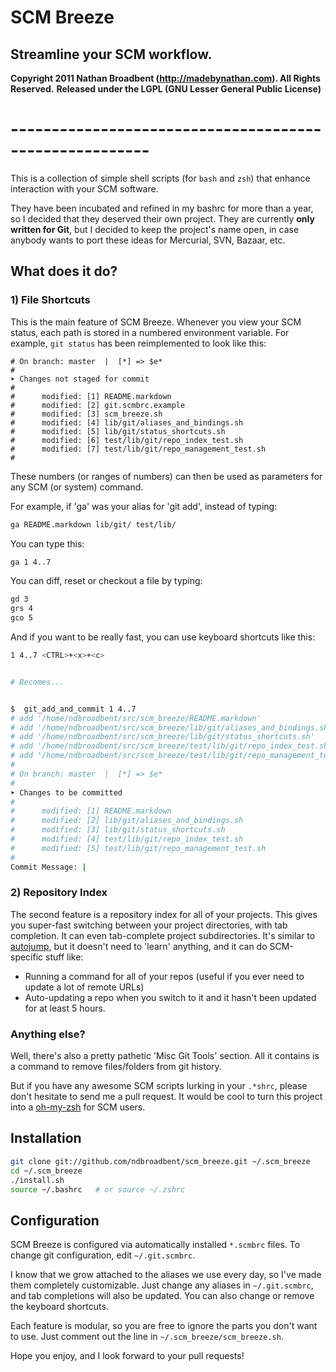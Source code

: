 # SCM Breeze
## Streamline your SCM workflow.

**Copyright 2011 Nathan Broadbent (http://madebynathan.com). All Rights Reserved.**
**Released under the LGPL (GNU Lesser General Public License)**

# -------------------------------------------------------

This is a collection of simple shell scripts (for `bash` and `zsh`) that enhance interaction with your SCM software.

They have been incubated and refined in my bashrc for more than a year,
so I decided that they deserved their own project.
They are currently **only written for Git**, but I decided to keep the project's name open,
in case anybody wants to port these ideas for Mercurial, SVN, Bazaar, etc.


## What does it do?

### 1) File Shortcuts

This is the main feature of SCM Breeze.
Whenever you view your SCM status, each path is stored in a numbered environment variable.
For example, `git status` has been reimplemented to look like this:

```
# On branch: master  |  [*] => $e*
#
➤ Changes not staged for commit
#
#      modified: [1] README.markdown
#      modified: [2] git.scmbrc.example
#      modified: [3] scm_breeze.sh
#      modified: [4] lib/git/aliases_and_bindings.sh
#      modified: [5] lib/git/status_shortcuts.sh
#      modified: [6] test/lib/git/repo_index_test.sh
#      modified: [7] test/lib/git/repo_management_test.sh
#
```

These numbers (or ranges of numbers) can then be used as parameters for any SCM (or system) command.

For example, if 'ga' was your alias for 'git add', instead of typing:

```bash
ga README.markdown lib/git/ test/lib/
```

You can type this:

```bash
ga 1 4..7
```

You can diff, reset or checkout a file by typing:

```bash
gd 3
grs 4
gco 5
```

And if you want to be really fast, you can use keyboard shortcuts like this:

```bash
1 4..7 <CTRL>+<x>+<c>


# Becomes...


$  git_add_and_commit 1 4..7
# add '/home/ndbroadbent/src/scm_breeze/README.markdown'
# add '/home/ndbroadbent/src/scm_breeze/lib/git/aliases_and_bindings.sh'
# add '/home/ndbroadbent/src/scm_breeze/lib/git/status_shortcuts.sh'
# add '/home/ndbroadbent/src/scm_breeze/test/lib/git/repo_index_test.sh'
# add '/home/ndbroadbent/src/scm_breeze/test/lib/git/repo_management_test.sh'
#
# On branch: master  |  [*] => $e*
#
➤ Changes to be committed
#
#      modified: [1] README.markdown
#      modified: [2] lib/git/aliases_and_bindings.sh
#      modified: [3] lib/git/status_shortcuts.sh
#      modified: [4] test/lib/git/repo_index_test.sh
#      modified: [5] test/lib/git/repo_management_test.sh
#
Commit Message: |
```


### 2) Repository Index

The second feature is a repository index for all of your projects.
This gives you super-fast switching between your project directories, with tab completion.
It can even tab-complete project subdirectories.
It's similar to [autojump](https://github.com/joelthelion/autojump), but it doesn't need to 'learn' anything,
and it can do SCM-specific stuff like:

* Running a command for all of your repos (useful if you ever need to update a lot of remote URLs)
* Auto-updating a repo when you switch to it and it hasn't been updated for at least 5 hours.


### Anything else?

Well, there's also a pretty pathetic 'Misc Git Tools' section.
All it contains is a command to remove files/folders from git history.

But if you have any awesome SCM scripts lurking in your `.*shrc`, please don't
hesitate to send me a pull request. It would be cool to turn this project into a
[oh-my-zsh](https://github.com/robbyrussell/oh-my-zsh) for SCM users.


## Installation

```bash
git clone git://github.com/ndbroadbent/scm_breeze.git ~/.scm_breeze
cd ~/.scm_breeze
./install.sh
source ~/.bashrc   # or source ~/.zshrc
```

## Configuration

SCM Breeze is configured via automatically installed `*.scmbrc` files.
To change git configuration, edit `~/.git.scmbrc`.

I know that we grow attached to the aliases we use every day, so I've made them completely customizable.
Just change any aliases in `~/.git.scmbrc`, and tab completions will also be updated.
You can also change or remove the keyboard shortcuts.

Each feature is modular, so you are free to ignore the parts you don't want to use.
Just comment out the line in `~/.scm_breeze/scm_breeze.sh`.


Hope you enjoy, and I look forward to your pull requests!

